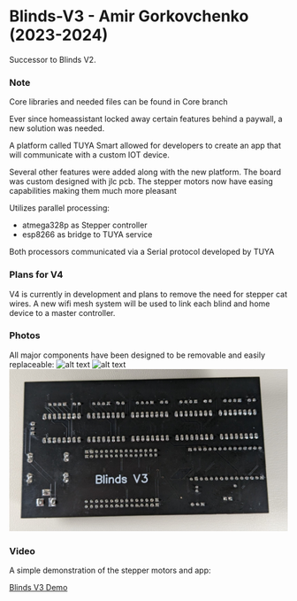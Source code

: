 # Blinds-V3 - Amir Gorkovchenko (2023-2024)
Successor to Blinds V2.

### Note
Core libraries and needed files can be found in Core branch

Ever since homeassistant locked away certain features behind a paywall, a new solution was needed.

A platform called TUYA Smart allowed for developers to create an app that will communicate with a custom IOT device.

Several other features were added along with the new platform. The board was custom designed with jlc pcb.
The stepper motors now have easing capabilities making them much more pleasant

Utilizes parallel processing:
 - atmega328p as Stepper controller
 - esp8266 as bridge to TUYA service

Both processors communicated via a Serial protocol developed by TUYA

### Plans for V4
V4 is currently in development and plans to remove the need for stepper cat wires. A new wifi mesh system will be used to link each blind and home device to a master controller.

### Photos
All major components have been designed to be removable and easily replaceable:
![alt text](image.png)
![alt text](image-1.png)
![alt text](image-2.png)

### Video
A simple demonstration of the stepper motors and app:

[Blinds V3 Demo](https://youtu.be/rD2o77SG-wQ)